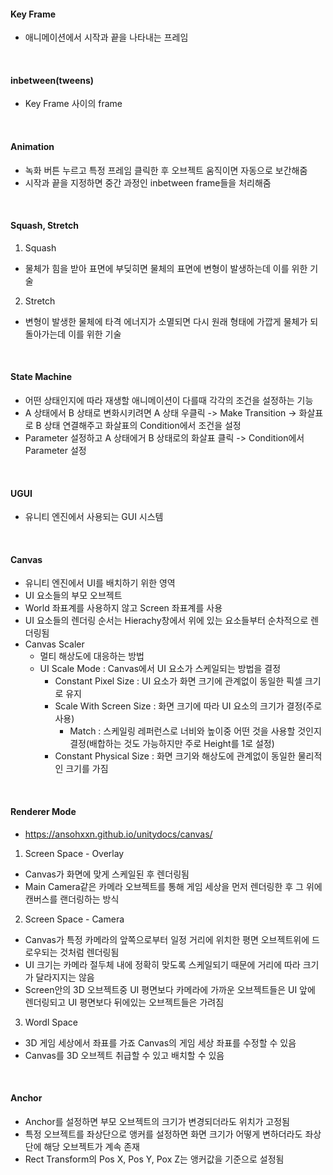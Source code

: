 #### Key Frame
* 애니메이션에서 시작과 끝을 나타내는 프레임
<br/>

#### inbetween(tweens)
* Key Frame 사이의 frame

<br/>

#### Animation
* 녹화 버튼 누르고 특정 프레임 클릭한 후 오브젝트 움직이면 자동으로 보간해줌
* 시작과 끝을 지정하면 중간 과정인 inbetween frame들을 처리해줌

<br/>

#### Squash, Stretch
1. Squash
  * 물체가 힘을 받아 표면에 부딪히면 물체의 표면에 변형이 발생하는데 이를 위한 기술
2. Stretch
  * 변형이 발생한 물체에 타격 에너지가 소멸되면 다시 원래 형태에 가깝게 물체가 되돌아가는데 이를 위한 기술

<br/>

#### State Machine
* 어떤 상태인지에 따라 재생할 애니메이션이 다를때 각각의 조건을 설정하는 기능
* A 상태에서 B 상태로 변화시키려면 A 상태 우클릭 -> Make Transition -> 화살표로 B 상태 연결해주고 화살표의 Condition에서 조건을 설정
* Parameter 설정하고 A 상태에거 B 상태로의 화살표 클릭 -> Condition에서 Parameter 설정

<br/>

#### UGUI
* 유니티 엔진에서 사용되는 GUI 시스템

<br/>

#### Canvas
* 유니티 엔진에서 UI를 배치하기 위한 영역
* UI 요소들의 부모 오브젝트
* World 좌표계를 사용하지 않고 Screen 좌표계를 사용
* UI 요소들의 렌더링 순서는 Hierachy창에서 위에 있는 요소들부터 순차적으로 렌더링됨
* Canvas Scaler
  * 멀티 해상도에 대응하는 방법
  * UI Scale Mode : Canvas에서 UI 요소가 스케일되는 방법을 결정
    * Constant Pixel Size : UI 요소가 화면 크기에 관계없이 동일한 픽셀 크기로 유지
    * Scale With Screen Size : 화면 크기에 따라 UI 요소의 크기가 결정(주로 사용)
      * Match : 스케일링 레퍼런스로 너비와 높이중 어떤 것을 사용할 것인지 결정(배합하는 것도 가능하지만 주로 Height를 1로 설정)  
    * Constant Physical Size : 화면 크기와 해상도에 관계없이 동일한 물리적인 크기를 가짐
<br/>

#### Renderer Mode
* https://ansohxxn.github.io/unitydocs/canvas/
1. Screen Space - Overlay
  * Canvas가 화면에 맞게 스케일된 후 렌더링됨
  * Main Camera같은 카메라 오브젝트를 통해 게임 세상을 먼저 렌더링한 후 그 위에 캔버스를 랜더링하는 방식
2. Screen Space - Camera
  * Canvas가 특정 카메라의 앞쪽으로부터 일정 거리에 위치한 평면 오브젝트위에 드로우되는 것처럼 렌더링됨
  * UI 크기는 카메라 절두체 내에 정확히 맞도록 스케일되기 때문에 거리에 따라 크기가 달라지지는 않음
  * Screen안의 3D 오브젝트중 UI 평면보다 카메라에 가까운 오브젝트들은 UI 앞에 렌더링되고 UI 평면보다 뒤에있는 오브젝트들은 가려짐
3. Wordl Space
  * 3D 게임 세상에서 좌표를 가죠 Canvas의 게임 세상 좌표를 수정할 수 있음
  * Canvas를 3D 오브젝트 취급할 수 있고 배치할 수 있음

<br/>

#### Anchor
* Anchor를 설정하면 부모 오브젝트의 크기가 변경되더라도 위치가 고정됨
* 특정 오브젝트를 좌상단으로 앵커를 설정하면 화면 크기가 어떻게 변하더라도 좌상단에 해당 오브젝트가 계속 존재
* Rect Transform의 Pos X, Pos Y, Pox Z는 앵커값을 기준으로 설정됨

